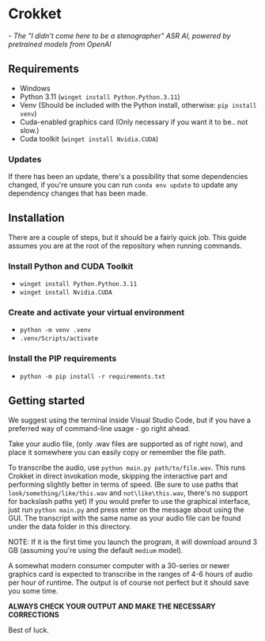 # Crokket
_- The "I didn't come here to be a stenographer" ASR AI, powered by pretrained models from OpenAI_

## Requirements
- Windows
- Python 3.11 (`winget install Python.Python.3.11`)
- Venv (Should be included with the Python install, otherwise: `pip install venv`)
- Cuda-enabled graphics card (Only necessary if you want it to be.. not slow.)
- Cuda toolkit (`winget install Nvidia.CUDA`)

### Updates
If there has been an update, there's a possibility that some dependencies changed, if you're unsure you can run `conda env update` to update any dependency changes that has been made.

## Installation
There are a couple of steps, but it should be a fairly quick job.
This guide assumes you are at the root of the repository when running commands.

### Install Python and CUDA Toolkit
- `winget install Python.Python.3.11`
- `winget install Nvidia.CUDA`

### Create and activate your virtual environment
- `python -m venv .venv`
- `.venv/Scripts/activate`

### Install the PIP requirements
- `python -m pip install -r requirements.txt`

## Getting started
We suggest using the terminal inside Visual Studio Code, but if you have a preferred way of command-line usage - go right ahead.

Take your audio file, (only .wav files are supported as of right now), and place it somewhere you can easily copy or remember the file path.

To transcribe the audio, use `python main.py path/to/file.wav`. This runs Crokket in direct invokation mode, skipping the interactive part and performing slightly better in terms of speed. (Be sure to use paths that `look/something/like/this.wav` and `not\like\this.wav`, there's no support for backslash paths yet)
If you would prefer to use the graphical interface, just run `python main.py` and press enter on the message about using the GUI.
The transcript with the same name as your audio file can be found under the data folder in this directory. 

NOTE: If it is the first time you launch the program, it will download around 3 GB (assuming you're using the default `medium` model).

A somewhat modern consumer computer with a 30-series or newer graphics card is expected to transcribe in the ranges of 4-6 hours of audio per hour of runtime. The output is of course not perfect but it should save you some time.

**ALWAYS CHECK YOUR OUTPUT AND MAKE THE NECESSARY CORRECTIONS**

Best of luck.
